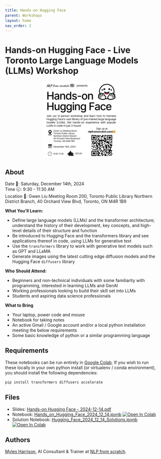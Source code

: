 ```yaml
---
title: Hands-on Hugging Face
parent: Workshops
layout: home
nav_order: 2
---
```


# Hands-on Hugging Face - Live Toronto Large Language Models (LLMs) Workshop

<div align="center">
<img src="../assets/images/hohf_cover.png" style="width:50%"/>
</div>

## About
Date 📅: Saturday, December 14th, 2024  
Time 🕤: 9:30 - 11:30 AM  
Location 📍: Gwen Liu Meeting Room 200, Toronto Public Library Northern District Branch, 40 Orchard View Blvd, Toronto, ON M4R 1B9  


**What You'll Learn:**  
- Define large language models (LLMs) and the transformer architecture; understand the history of their development, key concepts, and high-level details of their structure and function
- Be introduced to Hugging Face and the transformers library and see applications thereof in code, using LLMs for generative text
- Use the `transformers` library to work with generative text models such as GPT and LLaMA
- Generate images using the latest cutting edge diffusion models and the Hugging Face `diffusers` library

**Who Should Attend:**
- Beginners and non-technical individuals with some familiarity with programming, interested in learning LLMs and GenAI
- Working professionals looking to build their skill set into LLMs
- Students and aspiring data science professionals

**What to Bring**
- Your laptop, power code and mouse
- Notebook for taking notes
- An active Gmail / Google account and/or a local python installation meeting the below requirements
- Some basic knowledge of python or a similar programming language

## Requirements
These notebooks can be run entirely in [Google Colab](https://colab.google/). If you wish to run these locally in your own python install (or virtualenv / conda environment),  you should install the following dependencies:
```bash
pip install transformers diffusers accelerate
```

## Files
- Slides: [Hands-on Hugging Face - 2024-12-14.pdf](./Hands-on%20Hugging%20Face%20-%202024-12-14.pdf)
- Notebook: [Hands_on_Hugging_Face_2024_12_14.ipynb](Hands_on_Hugging_Face_2024_12_14.ipynb)  <a target="_blank" href="https://colab.research.google.com/github/nlpfromscratch/nlpfromscratch.github.io/blob/main/Workshops/Hands_on_Hugging_Face_2024_12_14.ipynb">
  <img src="https://colab.research.google.com/assets/colab-badge.svg" alt="Open In Colab"/></a>
- Solution Notebook: [Hugging_Face_2024_12_14_Solutions.ipynb](Hugging_Face_2024_12_14_Solutions.ipynb)  <a target="_blank" href="https://colab.research.google.com/github/nlpfromscratch/nlpfromscratch.github.io/blob/main/Workshops/Hugging_Face_2024_12_14_Solutions.ipynb">
  <img src="https://colab.research.google.com/assets/colab-badge.svg" alt="Open In Colab"/>
  </a>

## Authors
[Myles Harrison](https://www.mylesharrison.com), AI Consultant & Trainer at [NLP from scratch](https://www.nlpfromscratch.com).
